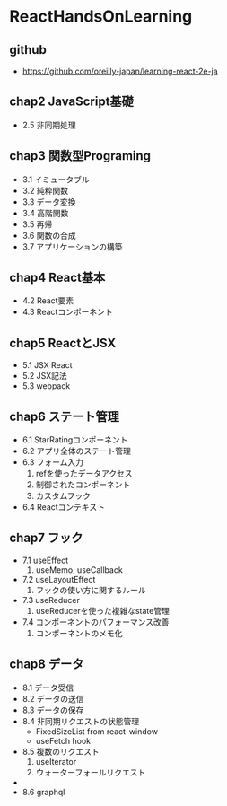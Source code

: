 # ReactHandsOnLearning
## github
- https://github.com/oreilly-japan/learning-react-2e-ja
## chap2 JavaScript基礎
- 2.5 非同期処理

## chap3 関数型Programing
- 3.1 イミュータブル
- 3.2 純粋関数
- 3.3 データ変換
- 3.4 高階関数
- 3.5 再帰
- 3.6 関数の合成
- 3.7 アプリケーションの構築

## chap4 React基本
- 4.2 React要素
- 4.3 Reactコンポーネント

## chap5 ReactとJSX
- 5.1 JSX React
- 5.2 JSX記法
- 5.3 webpack

## chap6 ステート管理
- 6.1 StarRatingコンポーネント
- 6.2 アプリ全体のステート管理
- 6.3 フォーム入力
  1. refを使ったデータアクセス
  1. 制御されたコンポーネント
  1. カスタムフック
- 6.4 Reactコンテキスト

## chap7 フック
- 7.1 useEffect
  1. useMemo, useCallback
- 7.2 useLayoutEffect
  1. フックの使い方に関するルール
- 7.3 useReducer
  1. useReducerを使った複雑なstate管理
- 7.4 コンポーネントのパフォーマンス改善
  1. コンポーネントのメモ化

## chap8 データ
- 8.1 データ受信
- 8.2 データの送信
- 8.3 データの保存
- 8.4 非同期リクエストの状態管理
  - FixedSizeList from react-window
  - useFetch hook
- 8.5 複数のリクエスト
  1. useIterator
  1. ウォーターフォールリクエスト
- 
- 8.6 graphql


